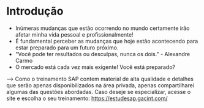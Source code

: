 # Introdução

- Inúmeras mudanças que estão ocorrendo no mundo certamente irão afetar minha vida pessoal e profissionalmente!
- É fundamental perceber as mudanças que hoje estão acontecendo para estar preparado para um futuro próximo.
- "Você pode ter resultados ou desculpas, nunca os dois." - Alexandre Carmo
- O mercado está cada vez mais exigente! Você está preparado?

--> Como o treinamento SAP contem material de alta qualidade e detalhes que serão apenas disponibilizados na área privada, apenas compartilharei algumas das questões abordadas. Caso deseje se especializar, acesse o site e escolha o seu treinamento: https://estudesap.gacint.com/